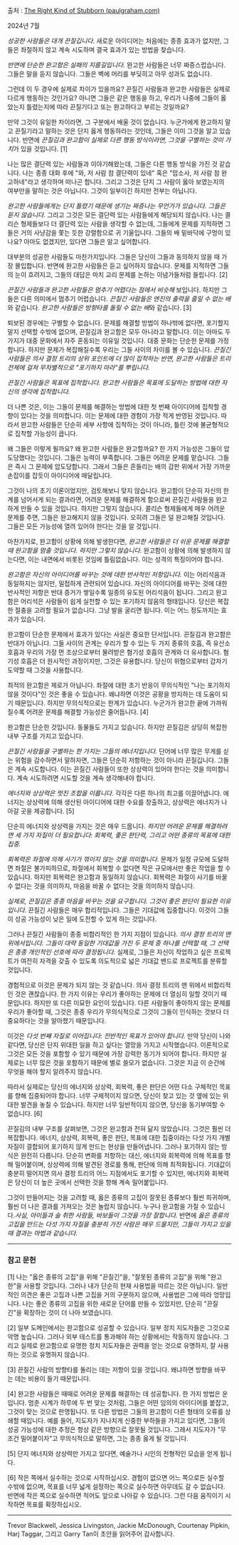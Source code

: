 출처 : [The Right Kind of Stubborn (paulgraham.com)](https://paulgraham.com/persistence.html)

2024년 7월

_성공한 사람들은 대개 끈질깁니다._ 새로운 아이디어는 처음에는 종종 효과가 없지만, 그들은 좌절하지 않고 계속 시도하며 결국 효과가 있는 방법을 찾습니다.

_반면에 단순한 완고함은 실패의 지름길입니다._ 완고한 사람들은 너무 짜증스럽습니다. 그들은 말을 듣지 않습니다. 그들은 벽에 머리를 부딪히고 아무 성과도 없습니다.

그런데 이 두 경우에 실제로 차이가 있을까요? 끈질긴 사람들과 완고한 사람들은 실제로 다르게 행동하는 것인가요? 아니면 그들은 같은 행동을 하고, 우리가 나중에 그들이 옳았는지 틀렸는지에 따라 끈질기다고 또는 완고하다고 부르는 것일까요?

만약 그것이 유일한 차이라면, 그 구분에서 배울 것이 없습니다. 누군가에게 완고하지 말고 끈질기라고 말하는 것은 단지 옳게 행동하라는 것인데, 그들은 이미 그것을 알고 있습니다. 반면에 *끈질김과 완고함이 실제로 다른 행동 방식이라면, 그것을 구별하는 것이 가치*가 있을 것입니다. [1]

나는 많은 결단력 있는 사람들과 이야기해왔는데, 그들은 다른 행동 방식을 가진 것 같습니다. 나는 종종 대화 후에 "와, 저 사람 참 결단력이 있네" 혹은 "맙소사, 저 사람 참 완고하네"라고 생각하며 떠나곤 합니다. 그리고 그것은 단지 그 사람이 옳아 보였는지의 여부만을 말하는 것은 아닙니다. 그것이 일부이긴 하지만 전부는 아닙니다.

_완고한 사람들에게는 단지 틀렸기 때문에 생기는 짜증나는 무언가가 있습니다._ _그들은 듣지 않습니다._ 그리고 그것은 모든 결단력 있는 사람들에게 해당되지 않습니다. 나는 콜리슨 형제들보다 더 결단력 있는 사람을 생각할 수 없는데, 그들에게 문제를 지적하면 그들은 거의 사냥감을 쫓는 듯한 강렬함으로 귀 기울입니다. 그들의 배 밑바닥에 구멍이 있나요? 아마도 없겠지만, 있다면 그들은 알고 싶어합니다.

대부분의 성공한 사람들도 마찬가지입니다. 그들은 당신이 그들과 동의하지 않을 때 가장 몰입합니다. 반면에 완고한 사람들은 듣고 싶어하지 않습니다. 문제를 지적하면 그들의 눈이 흐려지고, 그들의 대답은 마치 교리 문제를 논하는 이념가들처럼 들립니다. [2]

_끈질긴 사람들과 완고한 사람들은 멈추기 어렵다는 점에서 비슷해_ 보입니다. 하지만 그들은 다른 의미에서 멈추기 어렵습니다. *끈질긴 사람들은 엔진의 출력을 줄일 수 없는 배*와 같습니다. *완고한 사람들은 방향타를 돌릴 수 없는 배*와 같습니다. [3]

퇴보된 경우에는 구별할 수 없습니다. 문제를 해결할 방법이 하나밖에 없다면, 포기할지 말지 선택할 수밖에 없으며, 끈질김과 완고함은 모두 아니라고 말합니다. 이는 아마도 두 가지가 대중 문화에서 자주 혼동되는 이유일 것입니다. 대중 문화는 단순한 문제를 가정합니다. 하지만 문제가 복잡해질수록 우리는 그들 사이의 차이를 볼 수 있습니다. _끈질긴 사람들은 의사 결정 트리의 상위 포인트에 더 많이 집착하는 반면, 완고한 사람들은 트리 전체에 걸쳐 무차별적으로 "포기하지 마라"를 뿌립니다._

_끈질긴 사람들은 목표에 집착합니다. 완고한 사람들은 목표에 도달하는 방법에 대한 자신의 생각에 집착합니다._

더 나쁜 것은, 이는 그들이 문제를 해결하는 방법에 대한 첫 번째 아이디어에 집착할 경향이 있다는 것을 의미합니다. 이는 문제에 대한 경험이 가장 적게 반영된 것입니다. 따라서 완고한 사람들은 단순히 세부 사항에 집착하는 것이 아니라, 틀린 것에 불균형적으로 집착할 가능성이 큽니다.

왜 그들은 이렇게 될까요? 왜 완고한 사람들은 완고할까요? 한 가지 가능성은 그들이 압도당했다는 것입니다. 그들은 능력이 부족합니다. 그들은 어려운 문제를 맡습니다. 그들은 즉시 그 문제에 압도당합니다. 그래서 그들은 흔들리는 배의 갑판 위에서 가장 가까운 손잡이를 잡듯이 아이디어에 매달립니다.

그것이 나의 초기 이론이었지만, 검토해보니 맞지 않습니다. 완고함이 단순히 자신의 한계를 넘어서게 되는 결과라면, 어려운 문제를 해결하게 함으로써 끈질긴 사람들을 완고하게 만들 수 있을 것입니다. 하지만 그렇지 않습니다. 콜리슨 형제들에게 매우 어려운 문제를 주면, 그들은 완고해지지 않을 것입니다. 오히려 그들은 덜 완고해질 것입니다. 그들은 모든 가능성에 열려 있어야 한다는 것을 알 것입니다.

마찬가지로, 완고함이 상황에 의해 발생한다면, _완고한 사람들은 더 쉬운 문제를 해결할 때 완고함을 멈출 것입니다. 하지만 그렇지 않습니다._ 완고함이 상황에 의해 발생하지 않는다면, 이는 내면에서 비롯된 것임에 틀림없습니다. 이는 성격의 특징이어야 합니다.

_완고함은 자신의 아이디어를 바꾸는 것에 대한 반사적인 저항입니다._ 이는 어리석음과 동일하지는 않지만, 밀접하게 관련되어 있습니다. 자신의 아이디어를 바꾸는 것에 대한 반사적인 저항은 반대 증거가 쌓일수록 일종의 유도된 어리석음이 됩니다. 그리고 완고함은 어리석은 사람들이 쉽게 실천할 수 있는 포기하지 않음의 형태입니다. 당신은 복잡한 절충을 고려할 필요가 없습니다. 그냥 발을 굴리면 됩니다. 이는 어느 정도까지는 효과가 있습니다.

완고함이 단순한 문제에서 효과가 있다는 사실은 중요한 단서입니다. 끈질김과 완고함은 반대가 아닙니다. 그들 사이의 관계는 우리가 할 수 있는 두 가지 종류의 호흡, 즉 유산소 호흡과 우리의 가장 먼 조상으로부터 물려받은 혐기성 호흡의 관계와 더 유사합니다. 혐기성 호흡은 더 원시적인 과정이지만, 그것은 유용합니다. 당신이 위협으로부터 갑자기 도약할 때 그것을 사용합니다.

최적의 완고함은 제로가 아닙니다. 좌절에 대한 초기 반응이 무의식적인 "나는 포기하지 않을 것이다"인 것은 좋을 수 있습니다. 왜냐하면 이것은 공황을 방지하는 데 도움이 되기 때문입니다. 하지만 무의식적으로는 한계가 있습니다. 누군가가 완고한 끝에 가까워질수록 어려운 문제를 해결할 가능성은 줄어듭니다. [4]

완고함은 단순한 것입니다. 동물들도 가지고 있습니다. 하지만 끈질김은 상당히 복잡한 내부 구조를 가지고 있습니다.

_끈질긴 사람들을 구별하는 한 가지는 그들의 에너지입니다._ 단어에 너무 많은 무게를 싣는 위험을 감수하면서 말하자면, 그들은 단순히 저항하는 것이 아니라 끈질깁니다. 그들은 계속 시도합니다. 이는 끈질긴 사람들이 또한 상상력이 있어야 한다는 것을 의미합니다. 계속 시도하려면 시도할 것을 계속 생각해내야 합니다.

_에너지와 상상력은 멋진 조합을 이룹니다._ 각각은 다른 하나의 최고를 이끌어냅니다. 에너지는 상상력에 의해 생산된 아이디어에 대한 수요를 창출하고, 상상력은 에너지가 나아갈 곳을 제공합니다. [5]

단순히 에너지와 상상력을 가지는 것은 매우 드뭅니다. _하지만 어려운 문제를 해결하려면 세 가지 자질이 더 필요합니다: 회복력, 좋은 판단력, 그리고 어떤 종류의 목표에 대한 집중._

_회복력은 좌절에 의해 사기가 꺾이지 않는 것을 의미합니다._ 문제가 일정 규모에 도달하면 좌절은 불가피하므로, 좌절에서 회복할 수 없다면 작은 규모에서만 좋은 작업을 할 수 있습니다. 하지만 회복력은 완고함과 동일하지 않습니다. 회복력은 좌절이 사기를 바꿀 수 없다는 것을 의미하지, 마음을 바꿀 수 없다는 것을 의미하지 않습니다.

_실제로, 끈질김은 종종 마음을 바꾸는 것을 요구합니다. 그것이 좋은 판단이 필요한 이유입니다._ 끈질긴 사람들은 매우 합리적입니다. 그들은 기대값에 집중합니다. 이것이 그들이 성공 가능성이 낮은 일에 도전할 수 있게 하는 것입니다.

그러나 끈질긴 사람들이 종종 비합리적인 한 가지 지점이 있습니다. _의사 결정 트리의 맨 위에서입니다. 그들이 대략 동일한 기대값을 가진 두 문제 중 하나를 선택할 때, 그 선택은 종종 개인적인 선호에 따라 결정됩니다._ 실제로, 그들은 자신이 작업하고 싶은 프로젝트가 여전히 자격을 갖출 수 있도록 의도적으로 넓은 기대값 밴드로 프로젝트를 분류할 것입니다.

경험적으로 이것은 문제가 되지 않는 것 같습니다. 의사 결정 트리의 맨 위에서 비합리적인 것은 괜찮습니다. 한 가지 이유는 우리가 좋아하는 문제에 더 열심히 일할 것이기 때문입니다. 하지만 또 다른 미묘한 요인이 있습니다. 다른 사람들이 좋아하지 않는 문제를 우리가 좋아할 때, 그것은 종종 우리가 무의식적으로 그것이 그들이 인식하는 것보다 더 중요하다는 것을 알아챘기 때문입니다.

이것은 _다섯 번째 자질로 이어집니다: 전반적인 목표가 있어야 합니다._ 만약 당신이 나와 같다면, 당신은 단지 위대한 일을 하고 싶다는 열망을 가지고 시작했습니다. 이론적으로 그것은 모든 것을 포함할 수 있기 때문에 가장 강력한 동기가 되어야 합니다. 하지만 실제로는 너무 많은 것을 포함하기 때문에 별로 쓸모가 없습니다. 그것은 지금 이 순간에 무엇을 해야 할지 알려주지 않습니다.

따라서 실제로는 당신의 에너지와 상상력, 회복력, 좋은 판단은 어떤 다소 구체적인 목표를 향해 집중되어야 합니다. 너무 구체적이지 않으면, 당신이 찾고 있는 것 옆에 있는 위대한 발견을 놓칠 수 있습니다. 하지만 너무 일반적이지 않으면, 당신을 동기부여할 수 없습니다. [6]

끈질김의 내부 구조를 살펴보면, 그것은 완고함과 전혀 닮지 않았습니다. 그것은 훨씬 더 복잡합니다. 에너지, 상상력, 회복력, 좋은 판단, 목표에 대한 집중이라는 다섯 가지 개별 자질이 결합되어 포기하지 않게 만드는 현상을 만들어냅니다. 그러나 포기하지 않는 방식은 완전히 다릅니다. 단순히 변화를 저항하는 대신, 에너지와 회복력에 의해 목표를 향해 밀어붙이며, 상상력에 의해 발견된 경로를 통해, 판단에 의해 최적화됩니다. 기대값이 충분히 떨어지면 의사 결정 트리의 어느 지점에서도 포기할 수 있지만, 에너지와 회복력은 당신이 더 높은 곳에서 선택한 것을 향해 계속 밀어붙입니다.

그것이 만들어지는 것을 고려할 때, 옳은 종류의 고집이 잘못된 종류보다 훨씬 희귀하며, 훨씬 더 나은 결과를 가져오는 것은 놀랍지 않습니다. 누구나 완고함을 가질 수 있습니다._사실, 아이들과 술 취한 사람들, 바보들이 그것을 가장 잘합니다._ 반면에 _옳은 종류의 고집을 만드는 다섯 가지 자질을 충분히 가진 사람은 매우 드물지만, 그들이 가지고 있을 때 결과는 마법과 같습니다._

---

### 참고 문헌

[1] 나는 "옳은 종류의 고집"을 위해 "끈질긴"을, "잘못된 종류의 고집"을 위해 "완고한"을 사용할 것입니다. 그러나 내가 단순히 현재 사용법을 따르는 것은 아닙니다. 일반적인 의견은 좋은 고집과 나쁜 고집을 거의 구분하지 않으며, 사용법은 그에 따라 엉망입니다. 나는 좋은 종류의 고집을 위한 새로운 단어를 만들 수 있었지만, 단순히 "끈질긴"을 확장하는 것이 더 나아 보였습니다.

[2] 일부 도메인에서는 완고함으로 성공할 수 있습니다. 일부 정치 지도자들은 그것으로 악명 높습니다. 그러나 외부 테스트를 통과해야 하는 상황에서는 작동하지 않습니다. 그리고 실제로 완고함으로 유명한 정치 지도자들은 권력을 얻는 것으로 유명하지, 잘 사용하는 것으로 유명하지 않습니다.

[3] 끈질긴 사람의 방향타를 돌리는 데는 저항이 있을 것입니다. 왜냐하면 방향을 바꾸는 데는 비용이 들기 때문입니다.

[4] 완고한 사람들은 때때로 어려운 문제를 해결하는 데 성공합니다. 한 가지 방법은 운입니다. 멈춘 시계가 하루에 두 번 맞는 것처럼, 그들은 어떤 임의의 아이디어를 붙잡고, 그것이 맞는 것으로 판명됩니다. 또 다른 방법은 그들의 완고함이 다른 형태의 오류를 상쇄할 때입니다. 예를 들어, 지도자가 지나치게 신중한 부하들을 가지고 있다면, 그들의 성공 가능성에 대한 추정은 항상 같은 방향으로 잘못될 것입니다. 그래서 지도자가 "무조건 밀어붙이자"고 무의식적으로 말하면, 그는 종종 옳게 될 것입니다.

[5] 단지 에너지와 상상력만 가지고 있다면, 예술가나 시인의 전형적인 모습을 얻게 됩니다.

[6] 작은 쪽에서 실수하는 것으로 시작하십시오. 경험이 없으면 어느 쪽으로든 실수할 수밖에 없으며, 목표를 너무 넓게 설정하는 쪽으로 실수하면 아무데도 갈 수 없습니다. 반면에 작은 쪽으로 실수하면 적어도 앞으로 나아갈 수 있습니다. 그런 다음 움직이기 시작하면 목표를 확장하십시오.

---

Trevor Blackwell, Jessica Livingston, Jackie McDonough, Courtenay Pipkin, Harj Taggar, 그리고 Garry Tan이 초안을 읽어주어 감사합니다.
